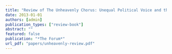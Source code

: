 ```yaml
---
title: "Review of The Unheavenly Chorus: Unequal Political Voice and the Broken Promise of Democracy by Kay Lehman Schlozman, Sidney Verba, and Henry E. Brady"
date: 2013-01-01
authors: [admin]
publication_types: ["review-book"]
abstract: ""
featured: false
publication: "*The Forum*"
url_pdf: "papers/unheavenly-review.pdf"
---
```


